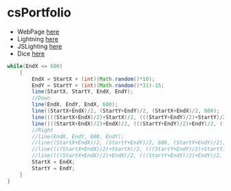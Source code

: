 # csPortfolio

* WebPage [here](https://votoa.github.io/VotoTestWebPage/Testpage.html)
* Lightning [here](https://votoa.github.io/lightning2/)
* JSLighting [here](https://github.com/VotoA/lightning2/blob/gh-pages/LightningJS.js)
* Dice [here](https://votoa.github.io/dice3/)

```Java
while(EndX <= 600)
    {
        EndX = StartX + (int)(Math.random()*10);
        EndY = StartY + (int)(Math.random()*31)-15;
        line(StartX, StartY, EndX, EndY);
        //Down
        line(EndX, EndY, EndX, 600);
        line((StartX+EndX)/2, (StartY+EndY)/2, (StartX+EndX)/2, 600);
        line((((StartX+EndX)/2)+StartX)/2, (((StartY+EndY)/2)+StartY)/2, (((StartX+EndX)/2)+StartX)/2, 600);
        line((((StartX+EndX)/2)+EndX)/2, (((StartY+EndY)/2)+EndY)/2, (((StartX+EndX)/2)+EndX)/2, 600);
        //Right
        //line(EndX, EndY, 600, EndY);
        //line((StartX+EndX)/2, (StartY+EndY)/2, 600, (StartY+EndY)/2);
        //line((((StartX+EndX)/2)+StartX)/2, (((StartY+EndY)/2)+StartY)/2, 600, (((StartY+EndY)/2)+StartY)/2);
        //line((((StartX+EndX)/2)+EndX)/2, (((StartY+EndY)/2)+EndY)/2, 600, (((StartY+EndY)/2)+EndY)/2);
        StartX = EndX;
        StartY = EndY;
    }
}
```
